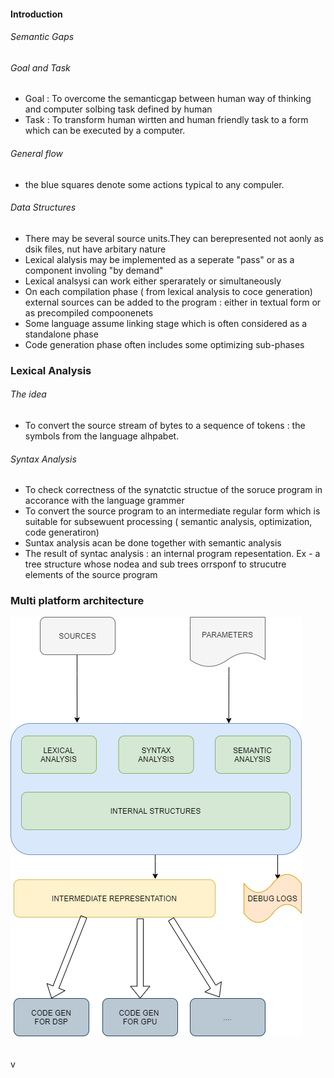#### Introduction
###### Semantic Gaps


###### Goal and Task
- Goal : To overcome the semanticgap between human way of thinking and computer solbing task defined by human
- Task : To transform human wirtten and human friendly task to a form which can be executed by a computer.
  
###### General flow


- the blue squares denote some actions typical to any compuler.
  
###### Data Structures
- There may be several source units.They can berepresented not aonly as dsik files, nut have arbitary nature
- Lexical alalysis may be implemented as a seperate "pass" or as a component involing "by demand"
- Lexical analsysi can work either sperarately or simultaneously
- On each compilation phase ( from lexical analysis to coce generation) external sources can be added to the program : either in textual form or as precompiled compoonenets
- Some language assume linking stage which is often considered as a standalone phase
- Code generation phase often includes some optimizing sub-phases

### Lexical Analysis
###### The idea
- To convert the source stream of bytes to a sequence of tokens : the symbols from the language alhpabet.
###### Syntax Analysis
- To check correctness of the synatctic structue of the soruce program in accorance with the language grammer
- To convert the source program to an intermediate regular form which is suitable for subsewuent processing ( semantic analysis, optimization, code generatiron)
-  Suntax analysis acan be done together with semantic analysis 
-  The result of syntac analysis : an internal program repesentation. Ex - a tree structure whose nodea and sub trees orrsponf to strucutre elements of the source program


### Multi platform architecture
![](./resources/compiler1.png)
######
v
######

######
######
######
######
######
######
######
######
######
######
######
######